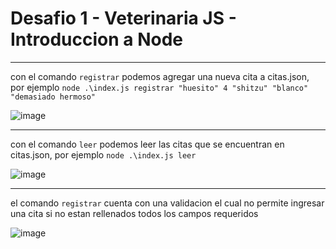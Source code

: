 # Desafio 1 - Veterinaria JS - Introduccion a Node

---

con el comando `registrar` podemos agregar una nueva cita a citas.json, por ejemplo `node .\index.js registrar "huesito" 4 "shitzu" "blanco" "demasiado hermoso"`

![image](https://github.com/Nandem1/desafio-1-veterinariajs/assets/103139553/f0a25025-6e0c-4927-86d7-7df703be6c1a)

---

con el comando `leer` podemos leer las citas que se encuentran en citas.json, por ejemplo `node .\index.js leer`

![image](https://github.com/Nandem1/desafio-1-veterinariajs/assets/103139553/9e320759-4228-4d0e-8ecb-11bad799ea8c)

---

el comando `registrar` cuenta con una validacion el cual no permite ingresar una cita si no estan rellenados todos los campos requeridos

![image](https://github.com/Nandem1/desafio-1-veterinariajs/assets/103139553/2038f2af-de53-4539-a1bb-149f061ad848)
